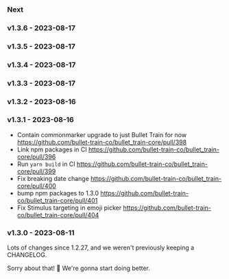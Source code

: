 ### Next
### v1.3.6 - 2023-08-17
### v1.3.5 - 2023-08-17
### v1.3.4 - 2023-08-17
### v1.3.3 - 2023-08-17
### v1.3.2 - 2023-08-16
### v1.3.1 - 2023-08-16

* Contain commonmarker upgrade to just Bullet Train for now https://github.com/bullet-train-co/bullet_train-core/pull/398
* Link npm packages in CI https://github.com/bullet-train-co/bullet_train-core/pull/396
* Run `yarn build` in CI https://github.com/bullet-train-co/bullet_train-core/pull/399
* Fix breaking date change https://github.com/bullet-train-co/bullet_train-core/pull/400
* bump npm packages to 1.3.0 https://github.com/bullet-train-co/bullet_train-core/pull/401
* Fix Stimulus targeting in emoji picker https://github.com/bullet-train-co/bullet_train-core/pull/404

### v1.3.0 - 2023-08-11

Lots of changes since 1.2.27, and we weren't previously keeping a CHANGELOG.

Sorry about that! 😬 We're gonna start doing better.

